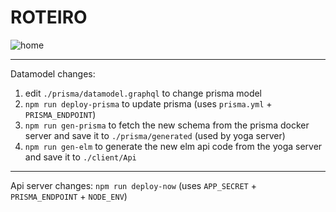 # ROTEIRO

![home](https://user-images.githubusercontent.com/9598261/34342795-463a193a-e9b3-11e7-8a75-213070e24221.png)

---

Datamodel changes:

1. edit `./prisma/datamodel.graphql` to change prisma model
1. `npm run deploy-prisma` to update prisma (uses `prisma.yml` + `PRISMA_ENDPOINT`)
1. `npm run gen-prisma` to fetch the new schema from the prisma docker server and save it to `./prisma/generated` (used by yoga server)
1. `npm run gen-elm` to generate the new elm api code from the yoga server and save it to `./client/Api`

---

Api server changes:
`npm run deploy-now` (uses `APP_SECRET` + `PRISMA_ENDPOINT` + `NODE_ENV`)
